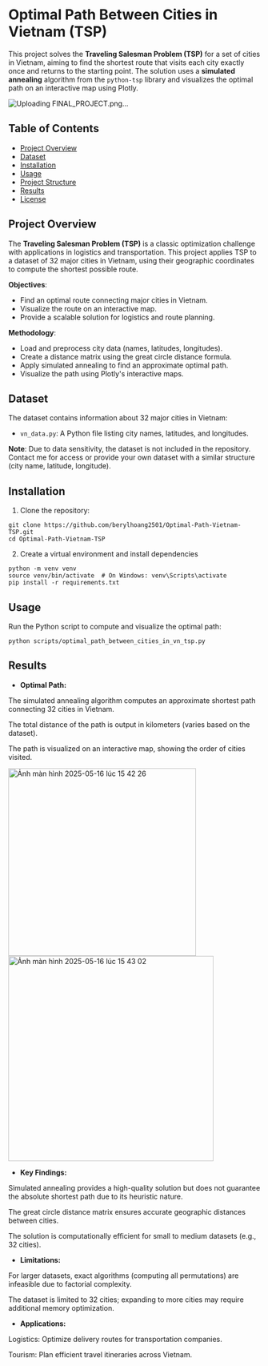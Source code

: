 # Optimal Path Between Cities in Vietnam (TSP)

This project solves the **Traveling Salesman Problem (TSP)** for a set of cities in Vietnam, aiming to find the shortest route that visits each city exactly once and returns to the starting point. The solution uses a **simulated annealing** algorithm from the `python-tsp` library and visualizes the optimal path on an interactive map using Plotly.

![Uploading FINAL_PROJECT.png…]()


## Table of Contents
- [Project Overview](#project-overview)
- [Dataset](#dataset)
- [Installation](#installation)
- [Usage](#usage)
- [Project Structure](#project-structure)
- [Results](#results)
- [License](#license)

## Project Overview
The **Traveling Salesman Problem (TSP)** is a classic optimization challenge with applications in logistics and transportation. This project applies TSP to a dataset of 32 major cities in Vietnam, using their geographic coordinates to compute the shortest possible route.

**Objectives**:
- Find an optimal route connecting major cities in Vietnam.
- Visualize the route on an interactive map.
- Provide a scalable solution for logistics and route planning.

**Methodology**:
- Load and preprocess city data (names, latitudes, longitudes).
- Create a distance matrix using the great circle distance formula.
- Apply simulated annealing to find an approximate optimal path.
- Visualize the path using Plotly's interactive maps.

## Dataset
The dataset contains information about 32 major cities in Vietnam:
- `vn_data.py`: A Python file listing city names, latitudes, and longitudes.

**Note**: Due to data sensitivity, the dataset is not included in the repository. Contact me for access or provide your own dataset with a similar structure (city name, latitude, longitude).

## Installation
1. Clone the repository:

```
git clone https://github.com/berylhoang2501/Optimal-Path-Vietnam-TSP.git
cd Optimal-Path-Vietnam-TSP
```

2. Create a virtual environment and install dependencies

```
python -m venv venv
source venv/bin/activate  # On Windows: venv\Scripts\activate
pip install -r requirements.txt
```

## Usage

Run the Python script to compute and visualize the optimal path:

```
python scripts/optimal_path_between_cities_in_vn_tsp.py
```

## Results

- **Optimal Path:**

The simulated annealing algorithm computes an approximate shortest path connecting 32 cities in Vietnam.

The total distance of the path is output in kilometers (varies based on the dataset).

The path is visualized on an interactive map, showing the order of cities visited.

<img width="375" alt="Ảnh màn hình 2025-05-16 lúc 15 42 26" src="https://github.com/user-attachments/assets/89dfc7d0-31c3-4f04-8e3a-ef9f7b8170f2" />

<img width="410" alt="Ảnh màn hình 2025-05-16 lúc 15 43 02" src="https://github.com/user-attachments/assets/ce7e04e5-7c71-4349-ab76-814c71a9d2bc" />

- **Key Findings:**


Simulated annealing provides a high-quality solution but does not guarantee the absolute shortest path due to its heuristic nature.

The great circle distance matrix ensures accurate geographic distances between cities.

The solution is computationally efficient for small to medium datasets (e.g., 32 cities).

- **Limitations:**

For larger datasets, exact algorithms (computing all permutations) are infeasible due to factorial complexity.

The dataset is limited to 32 cities; expanding to more cities may require additional memory optimization.

- **Applications:**

Logistics: Optimize delivery routes for transportation companies.

Tourism: Plan efficient travel itineraries across Vietnam.



